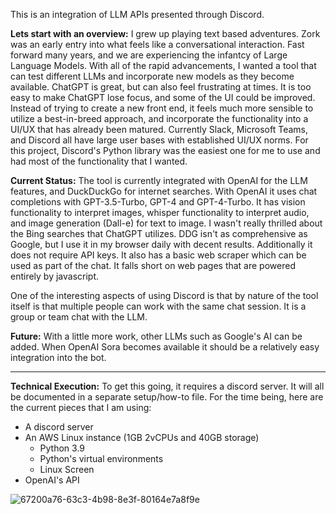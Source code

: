 This is an integration of LLM APIs presented through Discord.

**Lets start with an overview:** I grew up playing text based adventures. Zork was an early entry into what feels like a conversational interaction. Fast forward many years, and we are experiencing the infantcy of Large Language Models. With all of the rapid advancements, I wanted a tool that can test different LLMs and incorporate new models as they become available. ChatGPT is great, but can also feel frustrating at times. It is too easy to make ChatGPT lose focus, and some of the UI could be improved. Instead of trying to create a new front end, it feels much more sensible to utilize a best-in-breed approach, and incorporate the functionality into a UI/UX that has already been matured. Currently Slack, Microsoft Teams, and Discord all have large user bases with established UI/UX norms. For this project, Discord's Python library was the easiest one for me to use and had most of the functionality that I wanted.

**Current Status:**
The tool is currently integrated with OpenAI for the LLM features, and DuckDuckGo for internet searches. With OpenAI it uses chat completions with GPT-3.5-Turbo, GPT-4 and GPT-4-Turbo. It has vision functionality to interpret images, whisper functionality to interpret audio, and image generation (Dall-e) for text to image. I wasn't really thrilled about the Bing searches that ChatGPT utilizes. DDG isn't as comprehensive as Google, but I use it in my browser daily with decent results. Additionally it does not require API keys. It also has a basic web scraper which can be used as part of the chat. It falls short on web pages that are powered entirely by javascript.

One of the interesting aspects of using Discord is that by nature of the tool itself is that multiple people can work with the same chat session. It is a group or team chat with the LLM.

**Future:**
With a little more work, other LLMs such as Google's AI can be added. When OpenAI Sora becomes available it should be a relatively easy integration into the bot.

_____________________

**Technical Execution:** To get this going, it requires a discord server. It will all be documented in a separate setup/how-to file. For the time being, here are the current pieces that I am using:
- A discord server
- An AWS Linux instance (1GB 2vCPUs and 40GB storage)
  - Python 3.9
  - Python's virtual environments
  - Linux Screen
- OpenAI's API
  
![67200a76-63c3-4b98-8e3f-80164e7a8f9e](https://github.com/jjwjj/discordllm/assets/9681066/e23dee11-4e02-495a-8159-94253f272a50)
